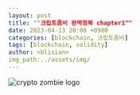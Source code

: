 ```yaml
---
layout: post
title: ""크립토좀비 완벽정복 chapter1""
date: 2023-04-13 20:00 +0900
categories: [blockchain, 크립토좀비]
tags: [blockchain, solidity]
author: <blisian>
img_path:../assets/img/
---
```


![crypto zombie logo](zombie.png)

